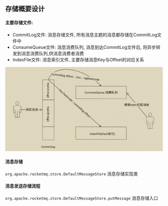 ## 存储概要设计

#### 主要存储文件:
- CommitLog文件: 消息存储文件, 所有消息主题的消息都存储在CommitLog文件中
- ConsumeQueue文件: 消息消费队列, 消息到达CommitLog文件后,
  将异步转发到消息消费队列,供消息消费者消费
- IndexFile文件: 消息索引文件, 主要存储消息Key与Offset的对应关系

![RocketMQ物理部署图](picture/RocketMQ消息存储设计原理.png)


#### 消息存储
`org.apache.rocketmq.store.DefaultMessageStore` 消息存储实现类

#### 消息发送存储流程

`org.apache.rocketmq.store.DefaultMessageStore.putMessage` 消息存储入口
